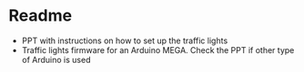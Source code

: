 # Readme
* PPT with instructions on how to set up the traffic lights
* Traffic lights firmware for an Arduino MEGA. Check the PPT if other type of Arduino is used
